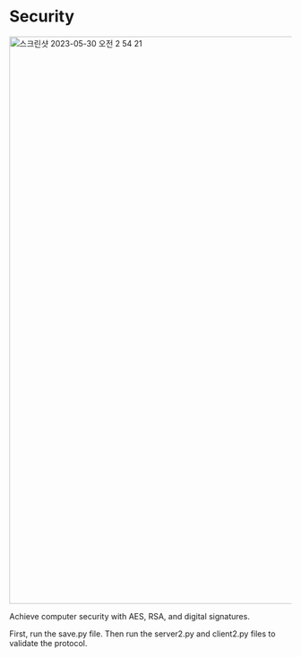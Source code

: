 # Security
<img width="1014" alt="스크린샷 2023-05-30 오전 2 54 21" src="https://github.com/huigeonkim/Security/assets/127160318/d0799e15-becd-4a59-b417-21f34531673f">

Achieve computer security with AES, RSA, and digital signatures.

First, run the save.py file. Then run the server2.py and client2.py files to validate the protocol.
